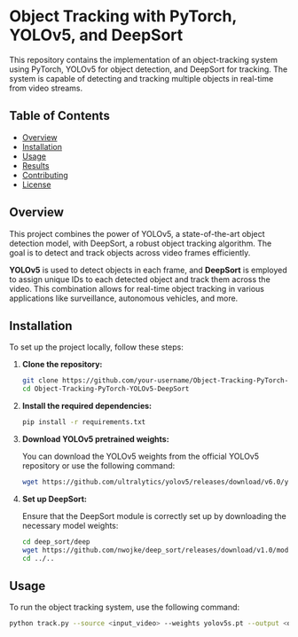 # Object Tracking with PyTorch, YOLOv5, and DeepSort

This repository contains the implementation of an object-tracking system using PyTorch, YOLOv5 for object detection, and DeepSort for tracking. The system is capable of detecting and tracking multiple objects in real-time from video streams.

## Table of Contents

- [Overview](#overview)
- [Installation](#installation)
- [Usage](#usage)
- [Results](#results)
- [Contributing](#contributing)
- [License](#license)

## Overview

This project combines the power of YOLOv5, a state-of-the-art object detection model, with DeepSort, a robust object tracking algorithm. The goal is to detect and track objects across video frames efficiently.

**YOLOv5** is used to detect objects in each frame, and **DeepSort** is employed to assign unique IDs to each detected object and track them across the video. This combination allows for real-time object tracking in various applications like surveillance, autonomous vehicles, and more.

## Installation

To set up the project locally, follow these steps:

1. **Clone the repository:**

    ```bash
    git clone https://github.com/your-username/Object-Tracking-PyTorch-YOLOv5-DeepSort.git
    cd Object-Tracking-PyTorch-YOLOv5-DeepSort
    ```

2. **Install the required dependencies:**

    ```bash
    pip install -r requirements.txt
    ```

3. **Download YOLOv5 pretrained weights:**

    You can download the YOLOv5 weights from the official YOLOv5 repository or use the following command:

    ```bash
    wget https://github.com/ultralytics/yolov5/releases/download/v6.0/yolov5s.pt
    ```

4. **Set up DeepSort:**

    Ensure that the DeepSort module is correctly set up by downloading the necessary model weights:

    ```bash
    cd deep_sort/deep
    wget https://github.com/nwojke/deep_sort/releases/download/v1.0/model_weights.pb
    cd ../..
    ```

## Usage

To run the object tracking system, use the following command:

```bash
python track.py --source <input_video> --weights yolov5s.pt --output <output_directory>
